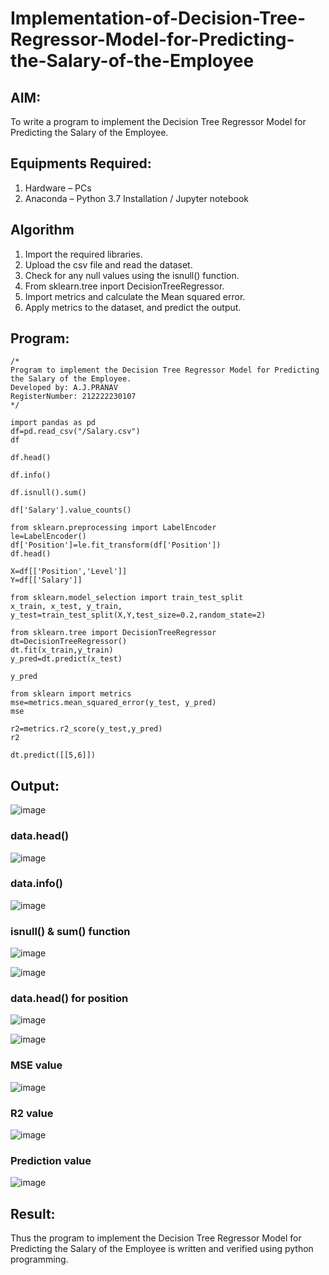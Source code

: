 # Implementation-of-Decision-Tree-Regressor-Model-for-Predicting-the-Salary-of-the-Employee

## AIM:
To write a program to implement the Decision Tree Regressor Model for Predicting the Salary of the Employee.

## Equipments Required:
1. Hardware – PCs
2. Anaconda – Python 3.7 Installation / Jupyter notebook

## Algorithm
1. Import the required libraries.
2. Upload the csv file and read the dataset.
3. Check for any null values using the isnull() function.
4. From sklearn.tree inport DecisionTreeRegressor.
5. Import metrics and calculate the Mean squared error.
6. Apply metrics to the dataset, and predict the output.

## Program:
```
/*
Program to implement the Decision Tree Regressor Model for Predicting the Salary of the Employee.
Developed by: A.J.PRANAV
RegisterNumber: 212222230107 
*/
```
```
import pandas as pd
df=pd.read_csv("/Salary.csv")
df
```

```
df.head()
```

```
df.info()
```

```
df.isnull().sum()
```
```
df['Salary'].value_counts()
```

```
from sklearn.preprocessing import LabelEncoder
le=LabelEncoder()
df['Position']=le.fit_transform(df['Position'])
df.head()
```
```
X=df[['Position','Level']]
Y=df[['Salary']]
```
```
from sklearn.model_selection import train_test_split
x_train, x_test, y_train, y_test=train_test_split(X,Y,test_size=0.2,random_state=2)
```
```
from sklearn.tree import DecisionTreeRegressor
dt=DecisionTreeRegressor()
dt.fit(x_train,y_train)
y_pred=dt.predict(x_test)
```
```
y_pred
```

```
from sklearn import metrics
mse=metrics.mean_squared_error(y_test, y_pred)
mse
```
```
r2=metrics.r2_score(y_test,y_pred)
r2
```
```
dt.predict([[5,6]])
```
## Output:

![image](https://github.com/Pranav-AJ/Implementation-of-Decision-Tree-Regressor-Model-for-Predicting-the-Salary-of-the-Employee/assets/118904526/e8364e4b-d2b1-4c26-9089-037d038259f5)

### data.head()

![image](https://github.com/Pranav-AJ/Implementation-of-Decision-Tree-Regressor-Model-for-Predicting-the-Salary-of-the-Employee/assets/118904526/9a1eac4a-400d-4c34-8bdb-153d6100c644)

### data.info()

![image](https://github.com/Pranav-AJ/Implementation-of-Decision-Tree-Regressor-Model-for-Predicting-the-Salary-of-the-Employee/assets/118904526/448472e6-dfc0-4954-b084-974c4f48dec6)

### isnull() & sum() function

![image](https://github.com/Pranav-AJ/Implementation-of-Decision-Tree-Regressor-Model-for-Predicting-the-Salary-of-the-Employee/assets/118904526/95bd14ac-6a5d-46c1-9d25-0e6b301742e8)

![image](https://github.com/Pranav-AJ/Implementation-of-Decision-Tree-Regressor-Model-for-Predicting-the-Salary-of-the-Employee/assets/118904526/2caf1b8e-c767-47da-9755-bf0f586c9771)

### data.head() for position 

![image](https://github.com/Pranav-AJ/Implementation-of-Decision-Tree-Regressor-Model-for-Predicting-the-Salary-of-the-Employee/assets/118904526/ce646133-730e-4980-a198-d1345340987c)

![image](https://github.com/Pranav-AJ/Implementation-of-Decision-Tree-Regressor-Model-for-Predicting-the-Salary-of-the-Employee/assets/118904526/4115e155-6b9e-4727-b596-088a1806cc57)

### MSE value

![image](https://github.com/Pranav-AJ/Implementation-of-Decision-Tree-Regressor-Model-for-Predicting-the-Salary-of-the-Employee/assets/118904526/0de5def1-8028-480c-b6e1-7081d0d1b12c)

### R2 value

![image](https://github.com/Pranav-AJ/Implementation-of-Decision-Tree-Regressor-Model-for-Predicting-the-Salary-of-the-Employee/assets/118904526/f3305303-32c2-4ed0-949c-43c4a61a74ed)

### Prediction value

![image](https://github.com/Pranav-AJ/Implementation-of-Decision-Tree-Regressor-Model-for-Predicting-the-Salary-of-the-Employee/assets/118904526/9e033278-dfc0-4ae5-a57d-9486145e22ea)

## Result:

Thus the program to implement the Decision Tree Regressor Model for Predicting the Salary of the Employee is written and verified using python programming.
